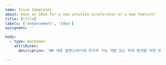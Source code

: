 ```yaml
---
name: Issue templates
about: Have an idea for a new solution accelerator or a new feature?
title: [title]
labels: ['enhancement', 'Idea']
assignees: ''

body:
  - type: markdown
    attributes:
      description: "## 내용 설명\n여기에 추가적 기능 개발 또는 피쳐 탐색을 위한 엔지니어링의 아이디어를 작성 해주세요."

---
```

